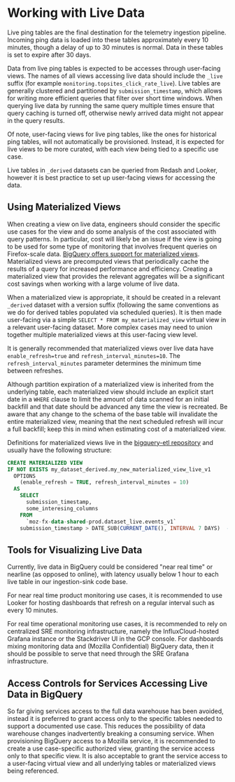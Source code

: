 # Working with Live Data

Live ping tables are the final destination for the telemetry ingestion pipeline. Incoming ping data is loaded into these tables approximately every 10 minutes, though a delay of up to 30 minutes is normal. Data in these tables is set to expire after 30 days.

Data from live ping tables is expected to be accesses through user-facing views. The names of all views accessing live data should include the `_live` suffix (for example `monitoring.topsites_click_rate_live`). Live tables are generally clustered and partitioned by `submission_timestamp`, which allows for writing more efficient queries that filter over short time windows. When querying live data by running the same query multiple times ensure that query caching is turned off, otherwise newly arrived data might not appear in the query results.

Of note, user-facing views for live ping tables, like the ones for historical ping tables, will not automatically be provisioned. Instead, it is expected for live views to be more curated, with each view being tied to a specific use case.

Live tables in `_derived` datasets can be queried from Redash and Looker, however it is best practice to set up user-facing views for accessing the data.

## Using Materialized Views

When creating a view on live data, engineers should consider the specific use cases for the view and do some analysis of the cost associated with query patterns. In particular, cost will likely be an issue if the view is going to be used for some type of monitoring that involves frequent queries on Firefox-scale data. [BigQuery offers support for materialized views](https://cloud.google.com/bigquery/docs/materialized-views-intro). Materialized views are precomputed views that periodically cache the results of a query for increased performance and efficiency. Creating a materialized view that provides the relevant aggregates will be a significant cost savings when working with a large volume of live data.

When a materialized view is appropriate, it should be created in a relevant `_derived` dataset with a version suffix (following the same conventions as we do for derived tables populated via scheduled queries). It is then made user-facing via a simple `SELECT * FROM my_materialized_view` virtual view in a relevant user-facing dataset. More complex cases may need to union together multiple materialized views at this user-facing view level.

It is generally recommended that materialized views over live data have `enable_refresh=true` and `refresh_interval_minutes=10`. The `refresh_interval_minutes` parameter determines the minimum time between refreshes.

Although partition expiration of a materialized view is inherited from the underlying table, each materialized view should include an explicit start date in a `WHERE` clause to limit the amount of data scanned for an initial backfill and that date should be advanced any time the view is recreated. Be aware that any change to the schema of the base table will invalidate the entire materialized view, meaning that the next scheduled refresh will incur a full backfill; keep this in mind when estimating cost of a materialized view.

Definitions for materialized views live in the [bigquery-etl repository](https://github.com/mozilla/bigquery-etl) and usually have the following structure:

```sql
CREATE MATERIALIZED VIEW
IF NOT EXISTS my_dataset_derived.my_new_materialized_view_live_v1
  OPTIONS
    (enable_refresh = TRUE, refresh_interval_minutes = 10)
  AS
    SELECT
      submission_timestamp,
      some_interesing_columns
    FROM
      `moz-fx-data-shared-prod.dataset_live.events_v1`
    submission_timestamp > DATE_SUB(CURRENT_DATE(), INTERVAL 7 DAYS)  -- limit amount of data to be backfilled ($$$)
```

## Tools for Visualizing Live Data

Currently, live data in BigQuery could be considered "near real time" or nearline (as opposed to online), with latency usually below 1 hour to each live table in our ingestion-sink code base.

For near real time product monitoring use cases, it is recommended to use Looker for hosting dashboards that refresh on a regular interval such as every 10 minutes.

For real time operational monitoring use cases, it is recommended to rely on centralized SRE monitoring infrastructure, namely the InfluxCloud-hosted Grafana instance or the Stackdriver UI in the GCP console. For dashboards mixing monitoring data and (Mozilla Confidential) BigQuery data, then it should be possible to serve that need through the SRE Grafana infrastructure.

## Access Controls for Services Accessing Live Data in BigQuery

So far giving services access to the full data warehouse has been avoided, instead it is preferred to grant access only to the specific tables needed to support a documented use case. This reduces the possibility of data warehouse changes inadvertently breaking a consuming service.
When provisioning BigQuery access to a Mozilla service, it is recommended to create a use case-specific authorized view, granting the service access only to that specific view. It is also acceptable to grant the service access to a user-facing virtual view and all underlying tables or materialized views being referenced.
